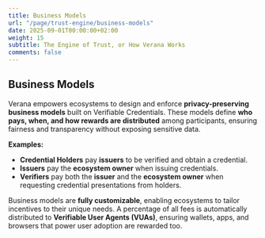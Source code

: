 ```yaml
---
title: Business Models
url: "/page/trust-engine/business-models"
date: 2025-09-01T00:00:00+02:00
weight: 15
subtitle: The Engine of Trust, or How Verana Works
comments: false
---
```


## Business Models

Verana empowers ecosystems to design and enforce **privacy-preserving business models** built on Verifiable Credentials. These models define **who pays, when, and how rewards are distributed** among participants, ensuring fairness and transparency without exposing sensitive data.

**Examples:**

- **Credential Holders** pay **issuers** to be verified and obtain a credential.  
- **Issuers** pay the **ecosystem owner** when issuing credentials.  
- **Verifiers** pay both the **issuer** and the **ecosystem owner** when requesting credential presentations from holders.  

Business models are **fully customizable**, enabling ecosystems to tailor incentives to their unique needs. A percentage of all fees is automatically distributed to **Verifiable User Agents (VUAs)**, ensuring wallets, apps, and browsers that power user adoption are rewarded too.  

